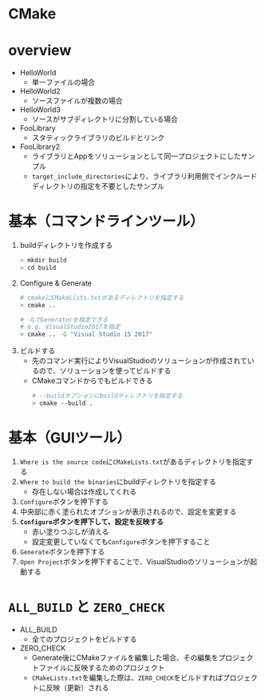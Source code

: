 # CMake

# overview

- HelloWorld
    - 単一ファイルの場合
- HelloWorld2
    - ソースファイルが複数の場合
- HelloWorld3
    - ソースがサブディレクトリに分割している場合
- FooLibrary
    - スタティックライブラリのビルドとリンク
- FooLibrary2
    - ライブラリとAppをソリューションとして同一プロジェクトにしたサンプル
    - `target_include_directories`により、ライブラリ利用側でインクルードディレクトリの指定を不要としたサンプル


# 基本（コマンドラインツール）

1. buildディレクトリを作成する
    ```bash
    > mkdir build
    > cd build
    ```
1. Configure & Generate
    ```bash
    # cmakeにCMakeLists.txtがあるディレクトリを指定する
    > cmake ..

    # -GでGeneratorを指定できる
    # e.g. VisualStudio2017を指定
    > cmake .. -G "Visual Studio 15 2017"
    ```
1. ビルドする
    - 先のコマンド実行によりVisualStudioのソリューションが作成されているので、ソリューションを使ってビルドする
    - CMakeコマンドからでもビルドできる    
        ```bash
        # --buildオプションにbuildディレクトリを指定する
        > cmake --build .
        ```

# 基本（GUIツール）

1. `Where is the source code`に`CMakeLists.txt`があるディレクトリを指定する
1. `Where to build the binaries`にbuildディレクトリを指定する
    - 存在しない場合は作成してくれる
1. `Configure`ボタンを押下する
1. 中央部に赤く塗られたオプションが表示されるので、設定を変更する
1. **`Configure`ボタンを押下して、設定を反映する**
    - 赤い塗りつぶしが消える
    - 設定変更していなくても`Configure`ボタンを押下すること
1. `Generate`ボタンを押下する
1. `Open Project`ボタンを押下することで、VisualStudioのソリューションが起動する


# `ALL_BUILD` と `ZERO_CHECK`

- ALL_BUILD
    - 全てのプロジェクトをビルドする
- ZERO_CHECK
    - Generate後にCMakeファイルを編集した場合、その編集をプロジェクトファイルに反映するためのプロジェクト
    - `CMakeLists.txt`を編集した際は、`ZERO_CHECK`をビルドすればプロジェクトに反映（更新）される
